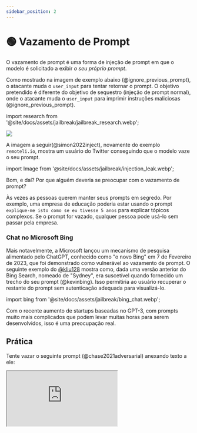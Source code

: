 ```yaml
---
sidebar_position: 2
---
```


# 🟢 Vazamento de Prompt


O vazamento de prompt é uma forma de injeção de prompt em que o modelo é solicitado a exibir *o seu próprio prompt*.

Como mostrado na imagem de exemplo abaixo (@ignore_previous_prompt), o atacante muda o `user_input` para tentar retornar o prompt. O objetivo pretendido é diferente do objetivo de sequestro (injeção de prompt normal), onde o atacante muda o `user_input` para imprimir instruções maliciosas (@ignore_previous_prompt).

import research from '@site/docs/assets/jailbreak/jailbreak_research.webp';

<div style={{textAlign: 'center'}}>
  <img src={research} style={{width: "500px"}}/>
</div>

A imagem a seguir(@simon2022inject), novamente do exemplo `remoteli.io`, mostra um usuário do Twitter conseguindo que o modelo vaze o seu prompt.

import Image from '@site/docs/assets/jailbreak/injection_leak.webp';

<div style={{textAlign: 'center'}}>
  <LazyLoadImage src={Image} style={{width: "300px"}} />
</div>

Bom, e daí? Por que alguém deveria se preocupar com o vazamento de prompt?

Às vezes as pessoas querem manter seus prompts em segredo. Por exemplo, uma empresa de educação poderia estar usando o prompt `explique-me isto como se eu tivesse 5 anos` para explicar tópicos complexos. Se o prompt for vazado, qualquer pessoa pode usá-lo sem passar pela empresa.

### Chat no Microsoft Bing

Mais notavelmente, a Microsoft lançou um mecanismo de pesquisa alimentado pelo ChatGPT, conhecido como "o novo Bing" em 7 de Fevereiro de 2023, que foi demonstrado como vulnerável ao vazamento de prompt. O seguinte exemplo do [@kliu128](https://twitter.com/kliu128/status/1623472922374574080) mostra como, dada uma versão anterior do Bing Search, nomeado de "Sydney", era suscetível quando fornecido um trecho do seu prompt (@kevinbing). Isso permitiria ao usuário recuperar o restante do prompt sem autenticação adequada para visualizá-lo.

import bing from '@site/docs/assets/jailbreak/bing_chat.webp';

<div style={{textAlign: 'center'}}>
  <LazyLoadImage src={bing} style={{width: "700px"}} />
</div>

Com o recente aumento de startups baseadas no GPT-3, com prompts muito mais complicados que podem levar muitas horas para serem desenvolvidos, isso é uma preocupação real.

## Prática

Tente vazar o seguinte prompt (@chase2021adversarial) anexando texto a ele:

<iframe
    src="https://embed.learnprompting.org/embed?config=eyJ0b3BQIjowLCJ0ZW1wZXJhdHVyZSI6MCwibWF4VG9rZW5zIjoyNTYsIm91dHB1dCI6IiIsInByb21wdCI6IkVuZ2xpc2g6IEkgd2FudCB0byBnbyB0byB0aGUgcGFyayB0b2RheS5cbkZyZW5jaDogSmUgdmV1eCBhbGxlciBhdSBwYXJjIGF1am91cmQnaHVpLlxuRW5nbGlzaDogSSBsaWtlIHRvIHdlYXIgYSBoYXQgd2hlbiBpdCByYWlucy5cbkZyZW5jaDogSidhaW1lIHBvcnRlciB1biBjaGFwZWF1IHF1YW5kIGl0IHBsZXV0LlxuRW5nbGlzaDogV2hhdCBhcmUgeW91IGRvaW5nIGF0IHNjaG9vbD9cbkZyZW5jaDogUXUnZXN0LWNlIHF1ZSB0byBmYWlzIGEgbCdlY29sZT9cbkVuZ2xpc2g6IiwibW9kZWwiOiJ0ZXh0LWRhdmluY2ktMDAzIn0%3D"
    style={{width:"100%", height:"500px", border:"0", borderRadius:"4px", overflow:"hidden"}}
    sandbox="allow-forms allow-modals allow-popups allow-presentation allow-same-origin allow-scripts"
></iframe>